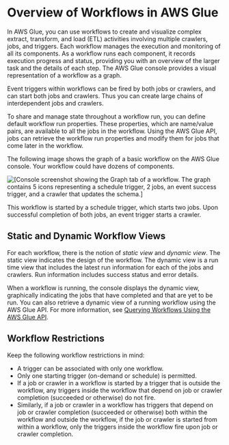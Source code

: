 # Overview of Workflows in AWS Glue<a name="workflows_overview"></a>

In AWS Glue, you can use workflows to create and visualize complex extract, transform, and load \(ETL\) activities involving multiple crawlers, jobs, and triggers\. Each workflow manages the execution and monitoring of all its components\. As a workflow runs each component, it records execution progress and status, providing you with an overview of the larger task and the details of each step\. The AWS Glue console provides a visual representation of a workflow as a graph\.

Event triggers within workflows can be fired by both jobs or crawlers, and can start both jobs and crawlers\. Thus you can create large chains of interdependent jobs and crawlers\.

To share and manage state throughout a workflow run, you can define default workflow run properties\. These properties, which are name/value pairs, are available to all the jobs in the workflow\. Using the AWS Glue API, jobs can retrieve the workflow run properties and modify them for jobs that come later in the workflow\.

The following image shows the graph of a basic workflow on the AWS Glue console\. Your workflow could have dozens of components\.

![\[Console screenshot showing the Graph tab of a workflow. The graph contains 5 icons representing a schedule trigger, 2 jobs, an event success trigger, and a crawler that updates the schema.\]](http://docs.aws.amazon.com/glue/latest/dg/images/graph-complete-with-tabs.png)

This workflow is started by a schedule trigger, which starts two jobs\. Upon successful completion of both jobs, an event trigger starts a crawler\.

## Static and Dynamic Workflow Views<a name="design-and-run-graphs"></a>

For each workflow, there is the notion of *static view* and *dynamic view*\. The static view indicates the design of the workflow\. The dynamic view is a run time view that includes the latest run information for each of the jobs and crawlers\. Run information includes success status and error details\. 

When a workflow is running, the console displays the dynamic view, graphically indicating the jobs that have completed and that are yet to be run\. You can also retrieve a dynamic view of a running workflow using the AWS Glue API\. For more information, see [Querying Workflows Using the AWS Glue API](workflows_api_concepts.md)\.

## Workflow Restrictions<a name="workflow-restrictions"></a>

Keep the following workflow restrictions in mind:
+ A trigger can be associated with only one workflow\.
+ Only one starting trigger \(on\-demand or schedule\) is permitted\.
+ If a job or crawler in a workflow is started by a trigger that is outside the workflow, any triggers inside the workflow that depend on job or crawler completion \(succeeded or otherwise\) do not fire\.
+ Similarly, if a job or crawler in a workflow has triggers that depend on job or crawler completion \(succeeded or otherwise\) both within the workflow and outside the workflow, if the job or crawler is started from within a workflow, only the triggers inside the workflow fire upon job or crawler completion\.